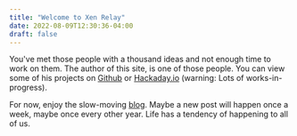 ```yaml
---
title: "Welcome to Xen Relay"
date: 2022-08-09T12:30:36-04:00
draft: false
---
```


You've met those people with a thousand ideas and not enough time to work on
them. The author of this site, is one of those people. You
can view some of his projects on [Github](https://github.com/proegssilb)
or [Hackaday.io](https://hackaday.io/minifig404) (warning: Lots of works-in-progress).

For now, enjoy the slow-moving [blog](/blog/). Maybe a new post will happen
once a week, maybe once every other year. Life has a tendency of happening to
all of us.
